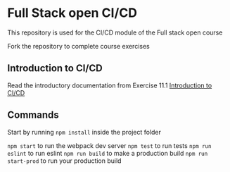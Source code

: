 # Full Stack open CI/CD

This repository is used for the CI/CD module of the Full stack open course

Fork the repository to complete course exercises

## Introduction to CI/CD

Read the introductory documentation from Exercise 11.1 
[Introduction to CI/CD](exercise1.md)

## Commands

Start by running `npm install` inside the project folder

`npm start` to run the webpack dev server
`npm test` to run tests
`npm run eslint` to run eslint
`npm run build` to make a production build
`npm run start-prod` to run your production build
